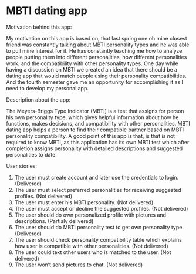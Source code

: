 # MBTI dating app

Motivation behind this app:

My motivation on this app is based on, that last spring one oh mine closest friend was constantly
talking about MBTI personality types and he was able to pull mine interest for it. He has 
constantly teaching me how to analyze people putting them into different personalities, how 
different personalities work, and the compatibility with other personality types. One day while
having a discussion on MBTI we created an idea that there should be a dating app that would match 
people using their personality compatibilities. And the fourth semester gave me an opportunity for 
accomplishing it as I need to develop my personal app.

Description about the app:

The Meyers-Briggs Type Indicator (MBTI) is a test that assigns for person his own personality type,
which gives helpful information about how he functions, makes decisions, and compatibility with other
personalities.  MBTI dating app helps a person to find their compatible partner based on MBTI personality
compatibility. A good point of this app is that, is that is not required to know MBTI, as this application
has its own MBTI test which after completion assigns personality with detailed descriptions and suggested
personalities to date. 

User stories:

1.	The user must create account and later use the credentials to login.  (Delivered)
2.	The user must select preferred personalities for receiving suggested profiles. (Not delivered)
3.	The user must enter his MBTI personality. (Not delivered)
4.	The user must accept or decline the suggested profiles. (Not delivered)
5.	The user should do own personalized profile with pictures and descriptions. (Partialy delivered)
6.	The user should do MBTI personality test to get own personality type.  (Delivered)
7.	The user should check personality compatibility table which explains how user is compatible with other personalities. (Not delivered)
8.	The user could text other users who is matched to the user. (Not delivered)
9.	The user won’t send pictures to chat.  (Not delivered)
